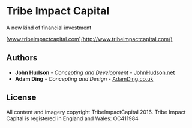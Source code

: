 # Tribe Impact Capital

A new kind of financial investment

[www.tribeimpactcapital.com](http://www.tribeimpactcapital.com/)


## Authors

* **John Hudson** - *Concepting and Development* - [JohnHudson.net](https://www.johnhudson.net)
* **Adam Ding** - *Concepting and Design* - [AdamDing.co.uk](http://www.adamding.co.uk)


## License

All content and imagery copyright TribeImpactCapital 2016. Tribe Impact Capital is registered in England and Wales: OC411984
